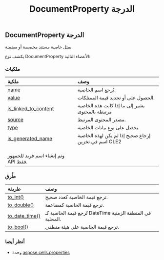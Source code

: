 ﻿---
title: DocumentProperty الدرجة
second_title: Aspose.Cells for Python via .NET API المراجع
description:
type: docs
weight: 70
url: /ar/python-net/aspose.cells.properties/documentproperty/
is_root: false
---
##  DocumentProperty الدرجة
يمثل خاصية مستند مخصصة أو مضمنة.



يكشف نوع DocumentProperty الأعضاء التالية:

###  ملكيات
| ملكية| وصف|
| :- | :- |
| [name](/cells/ar/python-net/aspose.cells.properties/documentproperty/name) | يُرجع اسم الخاصية.|
| [value](/cells/ar/python-net/aspose.cells.properties/documentproperty/value) | الحصول على أو تحديد قيمة الممتلكات.|
| [is_linked_to_content](/cells/ar/python-net/aspose.cells.properties/documentproperty/is_linked_to_content) |يشير إلى ما إذا كانت هذه الخاصية مرتبطة بالمحتوى|
| [source](/cells/ar/python-net/aspose.cells.properties/documentproperty/source) | مصدر المحتوى المرتبط.|
| [type](/cells/ar/python-net/aspose.cells.properties/documentproperty/type) | يحصل على نوع بيانات الخاصية.|
| [is_generated_name](/cells/ar/python-net/aspose.cells.properties/documentproperty/is_generated_name) | إرجاع صحيح إذا لم يكن لهذه الخاصية اسم في تخزين OLE2<br/> وتم إنشاء اسم فريد للجمهور API فقط.|


###  طُرق
| طريقة| وصف|
| :- | :- |
| [to_int()](/cells/ar/python-net/aspose.cells.properties/documentproperty/to_int/#) | ترجع قيمة الخاصية كعدد صحيح.|
| [to_double()](/cells/ar/python-net/aspose.cells.properties/documentproperty/to_double/#) | ترجع قيمة الخاصية كمضاعفة.|
| [to_date_time()](/cells/ar/python-net/aspose.cells.properties/documentproperty/to_date_time/#) | تُرجع قيمة الخاصية كـ DateTime في المنطقة الزمنية المحلية.|
| [to_bool()](/cells/ar/python-net/aspose.cells.properties/documentproperty/to_bool/#) | ترجع قيمة الخاصية على هيئة منطقي.|



###  أنظر أيضا
* وحدة [aspose.cells.properties](..)
